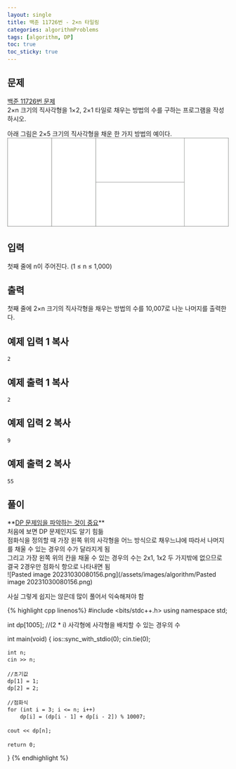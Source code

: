 ```yaml
---
layout: single
title: 백준 11726번 - 2×n 타일링
categories: algorithmProblems
tags: [algorithm, DP]
toc: true
toc_sticky: true
---
```


## 문제
[백준 11726번 문제](https://www.acmicpc.net/problem/11726) <br>
2×n 크기의 직사각형을 1×2, 2×1 타일로 채우는 방법의 수를 구하는 프로그램을 작성하시오.

아래 그림은 2×5 크기의 직사각형을 채운 한 가지 방법의 예이다.
![11726_P_01.png](/assets/images/algorithm/11726_P_01.png)

## 입력

첫째 줄에 n이 주어진다. (1 ≤ n ≤ 1,000)

## 출력

첫째 줄에 2×n 크기의 직사각형을 채우는 방법의 수를 10,007로 나눈 나머지를 출력한다.

## 예제 입력 1 복사

```
2
```

## 예제 출력 1 복사

```
2
```

## 예제 입력 2 복사

```
9
```

## 예제 출력 2 복사

```
55
```

## 풀이
<div class="notice--danger" markdown="1">
**<u>DP 문제임을 파악하는 것이 중요</u>** <br>
처음에 보면 DP 문제인지도 알기 힘듦 <br>
점화식을 정의할 때 가장 왼쪽 위의 사각형을 어느 방식으로 채우느냐에 따라서 나머지를 채울 수 있는 경우의 수가 달라지게 됨 <br>
그리고 가장 왼쪽 위의 칸을 채울 수 있는 경우의 수는 2x1, 1x2 두 가지밖에 없으므로 <br>
결국 2경우만 점화식 항으로 나타내면 됨 <br>
![Pasted image 20231030080156.png](/assets/images/algorithm/Pasted image 20231030080156.png) <br>

사실 그렇게 쉽지는 않은데 많이 풀어서 익숙해져야 함
</div>

{% highlight cpp linenos%}
#include <bits/stdc++.h>
using namespace std;

int dp[1005];   //(2 * i) 사각형에 사각형을 배치할 수 있는 경우의 수

int main(void) 
{
    ios::sync_with_stdio(0);
    cin.tie(0);
    
    int n;
    cin >> n;

    //초기값
    dp[1] = 1;
    dp[2] = 2;

    //점화식
    for (int i = 3; i <= n; i++)
        dp[i] = (dp[i - 1] + dp[i - 2]) % 10007;

    cout << dp[n];

    return 0;
}
{% endhighlight %}
